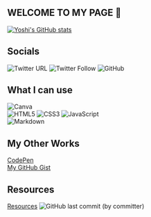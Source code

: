 ## WELCOME TO MY PAGE  :wave:
[![Yoshi's GitHub stats](https://github-readme-stats.vercel.app/api?username=ysstudio22)](https://github.com/ysstudio22/github-readme-stats)

## Socials

![Twitter URL](https://img.shields.io/twitter/url?style=social&url=https%3A%2F%2Ftwitter.com%2FYoshiCode03)
![Twitter Follow](https://img.shields.io/twitter/follow/YoshiCode03?style=social) 
![GitHub](https://img.shields.io/badge/github-%23121011.svg?style=for-the-badge&logo=github&logoColor=white)

## What I can use

![Canva](https://img.shields.io/badge/Canva-%2300C4CC.svg?style=for-the-badge&logo=Canva&logoColor=white) <br> 
![HTML5](https://img.shields.io/badge/html5-%23E34F26.svg?style=for-the-badge&logo=html5&logoColor=white)
![CSS3](https://img.shields.io/badge/css3-%231572B6.svg?style=for-the-badge&logo=css3&logoColor=white)
![JavaScript](https://img.shields.io/badge/javascript-%23323330.svg?style=for-the-badge&logo=javascript&logoColor=%23F7DF1E) <br> 
![Markdown](https://img.shields.io/badge/markdown-%23000000.svg?style=for-the-badge&logo=markdown&logoColor=white)

## My Other Works

[CodePen](https://codepen.io/ysstudio22) <br>
[My GitHub Gist](https://gist.github.com/ysstudio22)

## Resources
[Resources](https://github.com/ysstudio22/Resources) ![GitHub last commit (by committer)](https://img.shields.io/github/last-commit/ysstudio22/Resources)
